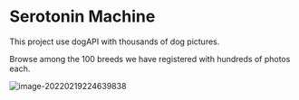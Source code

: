 # Serotonin Machine

This project use dogAPI with thousands of dog pictures.

Browse among the 100 breeds we have registered with hundreds of photos each.

![image-20220219224639838](/home/vitorugo/snap/typora/49/.config/Typora/typora-user-images/image-20220219224639838.png)
